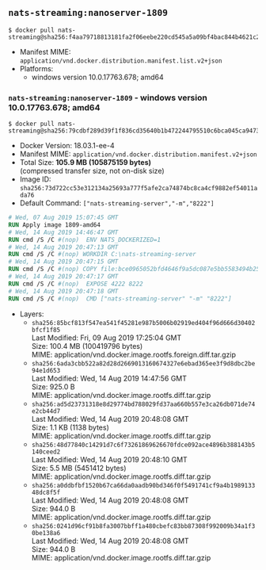 ## `nats-streaming:nanoserver-1809`

```console
$ docker pull nats-streaming@sha256:f4aa79718813181fa2f06eebe220cd545a5a09bf4bac844b4621c248544ae908
```

-	Manifest MIME: `application/vnd.docker.distribution.manifest.list.v2+json`
-	Platforms:
	-	windows version 10.0.17763.678; amd64

### `nats-streaming:nanoserver-1809` - windows version 10.0.17763.678; amd64

```console
$ docker pull nats-streaming@sha256:79cdbf289d39f1f836cd35640b1b472244795510c6bca045ca947386698257d0
```

-	Docker Version: 18.03.1-ee-4
-	Manifest MIME: `application/vnd.docker.distribution.manifest.v2+json`
-	Total Size: **105.9 MB (105875159 bytes)**  
	(compressed transfer size, not on-disk size)
-	Image ID: `sha256:73d722cc53e312134a25693a777f5afe2ca74874bc8ca4cf9882ef54011ada76`
-	Default Command: `["nats-streaming-server","-m","8222"]`

```dockerfile
# Wed, 07 Aug 2019 15:07:45 GMT
RUN Apply image 1809-amd64
# Wed, 14 Aug 2019 14:46:47 GMT
RUN cmd /S /C #(nop)  ENV NATS_DOCKERIZED=1
# Wed, 14 Aug 2019 20:47:13 GMT
RUN cmd /S /C #(nop) WORKDIR C:\nats-streaming-server
# Wed, 14 Aug 2019 20:47:15 GMT
RUN cmd /S /C #(nop) COPY file:bce0965052bfd4646f9a5dc087e5bb5583494b2589991c004e1a6091f1cbae9c in nats-streaming-server.exe 
# Wed, 14 Aug 2019 20:47:17 GMT
RUN cmd /S /C #(nop)  EXPOSE 4222 8222
# Wed, 14 Aug 2019 20:47:18 GMT
RUN cmd /S /C #(nop)  CMD ["nats-streaming-server" "-m" "8222"]
```

-	Layers:
	-	`sha256:85bcf813f547ea541f45281e987b5006b02919ed404f96d666d30402bfcf1f85`  
		Last Modified: Fri, 09 Aug 2019 17:25:04 GMT  
		Size: 100.4 MB (100419796 bytes)  
		MIME: application/vnd.docker.image.rootfs.foreign.diff.tar.gzip
	-	`sha256:6ada3cbb522a82d28d2669013160674327e6ebad365ee3f9d8dbc2be94e1d653`  
		Last Modified: Wed, 14 Aug 2019 14:47:56 GMT  
		Size: 925.0 B  
		MIME: application/vnd.docker.image.rootfs.diff.tar.gzip
	-	`sha256:ad5d23731318e8d29774bd788029fd37aa660b557e3ca26db071de74e2cb44d7`  
		Last Modified: Wed, 14 Aug 2019 20:48:08 GMT  
		Size: 1.1 KB (1138 bytes)  
		MIME: application/vnd.docker.image.rootfs.diff.tar.gzip
	-	`sha256:48d77840c14291d7c6f73261869626670fdce092ace4896b388143b5140ceed2`  
		Last Modified: Wed, 14 Aug 2019 20:48:10 GMT  
		Size: 5.5 MB (5451412 bytes)  
		MIME: application/vnd.docker.image.rootfs.diff.tar.gzip
	-	`sha256:a0ddbfbf1520b67ca66da0aadb90bd346f0f5491741cf9a4b198913348dc8f5f`  
		Last Modified: Wed, 14 Aug 2019 20:48:08 GMT  
		Size: 944.0 B  
		MIME: application/vnd.docker.image.rootfs.diff.tar.gzip
	-	`sha256:0241d96cf91b8fa3007bbff1a480cbefc83bb87308f992009b34a1f30be138a6`  
		Last Modified: Wed, 14 Aug 2019 20:48:08 GMT  
		Size: 944.0 B  
		MIME: application/vnd.docker.image.rootfs.diff.tar.gzip
